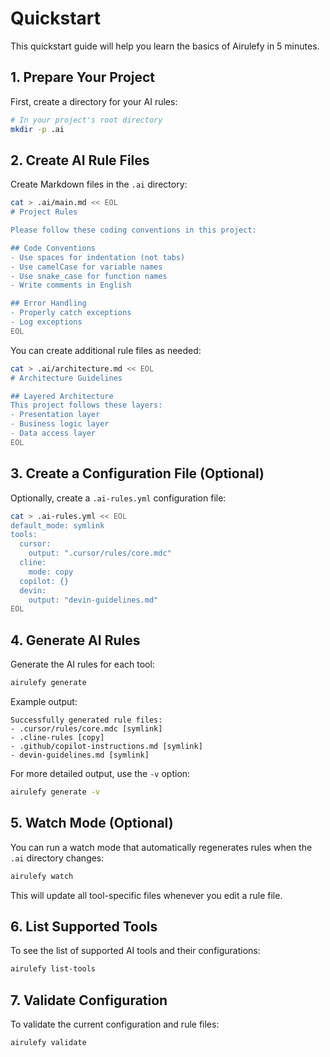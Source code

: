 # Quickstart

This quickstart guide will help you learn the basics of Airulefy in 5 minutes.

## 1. Prepare Your Project

First, create a directory for your AI rules:

```bash
# In your project's root directory
mkdir -p .ai
```

## 2. Create AI Rule Files

Create Markdown files in the `.ai` directory:

```bash
cat > .ai/main.md << EOL
# Project Rules

Please follow these coding conventions in this project:

## Code Conventions
- Use spaces for indentation (not tabs)
- Use camelCase for variable names
- Use snake_case for function names
- Write comments in English

## Error Handling
- Properly catch exceptions
- Log exceptions
EOL
```

You can create additional rule files as needed:

```bash
cat > .ai/architecture.md << EOL
# Architecture Guidelines

## Layered Architecture
This project follows these layers:
- Presentation layer
- Business logic layer
- Data access layer
EOL
```

## 3. Create a Configuration File (Optional)

Optionally, create a `.ai-rules.yml` configuration file:

```bash
cat > .ai-rules.yml << EOL
default_mode: symlink
tools:
  cursor:
    output: ".cursor/rules/core.mdc"
  cline:
    mode: copy
  copilot: {}
  devin:
    output: "devin-guidelines.md"
EOL
```

## 4. Generate AI Rules

Generate the AI rules for each tool:

```bash
airulefy generate
```

Example output:

```
Successfully generated rule files:
- .cursor/rules/core.mdc [symlink]
- .cline-rules [copy]
- .github/copilot-instructions.md [symlink]
- devin-guidelines.md [symlink]
```

For more detailed output, use the `-v` option:

```bash
airulefy generate -v
```

## 5. Watch Mode (Optional)

You can run a watch mode that automatically regenerates rules when the `.ai` directory changes:

```bash
airulefy watch
```

This will update all tool-specific files whenever you edit a rule file.

## 6. List Supported Tools

To see the list of supported AI tools and their configurations:

```bash
airulefy list-tools
```

## 7. Validate Configuration

To validate the current configuration and rule files:

```bash
airulefy validate
```
